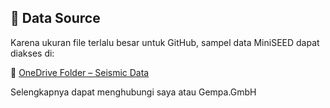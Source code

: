 ## 🔗 Data Source

Karena ukuran file terlalu besar untuk GitHub, sampel data MiniSEED dapat diakses di:

📁 [OneDrive Folder – Seismic Data](https://1drv.ms/f/c/dc41f2b8d85d266b/EmsmXdi48kEggNxmAAAAAAABw-10A6RHaFBtJznXEZrMzg?e=nh7eCc)

Selengkapnya dapat menghubungi saya atau Gempa.GmbH
